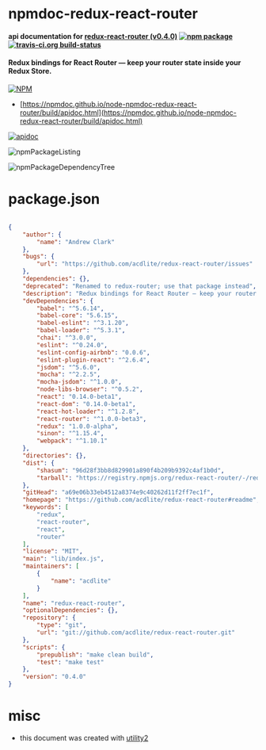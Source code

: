 # npmdoc-redux-react-router

#### api documentation for  [redux-react-router (v0.4.0)](https://github.com/acdlite/redux-react-router#readme)  [![npm package](https://img.shields.io/npm/v/npmdoc-redux-react-router.svg?style=flat-square)](https://www.npmjs.org/package/npmdoc-redux-react-router) [![travis-ci.org build-status](https://api.travis-ci.org/npmdoc/node-npmdoc-redux-react-router.svg)](https://travis-ci.org/npmdoc/node-npmdoc-redux-react-router)

#### Redux bindings for React Router — keep your router state inside your Redux Store.

[![NPM](https://nodei.co/npm/redux-react-router.png?downloads=true&downloadRank=true&stars=true)](https://www.npmjs.com/package/redux-react-router)

- [https://npmdoc.github.io/node-npmdoc-redux-react-router/build/apidoc.html](https://npmdoc.github.io/node-npmdoc-redux-react-router/build/apidoc.html)

[![apidoc](https://npmdoc.github.io/node-npmdoc-redux-react-router/build/screenCapture.buildCi.browser.%252Ftmp%252Fbuild%252Fapidoc.html.png)](https://npmdoc.github.io/node-npmdoc-redux-react-router/build/apidoc.html)

![npmPackageListing](https://npmdoc.github.io/node-npmdoc-redux-react-router/build/screenCapture.npmPackageListing.svg)

![npmPackageDependencyTree](https://npmdoc.github.io/node-npmdoc-redux-react-router/build/screenCapture.npmPackageDependencyTree.svg)



# package.json

```json

{
    "author": {
        "name": "Andrew Clark"
    },
    "bugs": {
        "url": "https://github.com/acdlite/redux-react-router/issues"
    },
    "dependencies": {},
    "deprecated": "Renamed to redux-router; use that package instead",
    "description": "Redux bindings for React Router — keep your router state inside your Redux Store.",
    "devDependencies": {
        "babel": "^5.6.14",
        "babel-core": "5.6.15",
        "babel-eslint": "^3.1.20",
        "babel-loader": "^5.3.1",
        "chai": "^3.0.0",
        "eslint": "^0.24.0",
        "eslint-config-airbnb": "0.0.6",
        "eslint-plugin-react": "^2.6.4",
        "jsdom": "^5.6.0",
        "mocha": "^2.2.5",
        "mocha-jsdom": "^1.0.0",
        "node-libs-browser": "^0.5.2",
        "react": "0.14.0-beta1",
        "react-dom": "0.14.0-beta1",
        "react-hot-loader": "^1.2.8",
        "react-router": "^1.0.0-beta3",
        "redux": "1.0.0-alpha",
        "sinon": "^1.15.4",
        "webpack": "^1.10.1"
    },
    "directories": {},
    "dist": {
        "shasum": "96d28f3bb8d829901a890f4b209b9392c4af1b0d",
        "tarball": "https://registry.npmjs.org/redux-react-router/-/redux-react-router-0.4.0.tgz"
    },
    "gitHead": "a69e06b33eb4512a8374e9c40262d11f2ff7ec1f",
    "homepage": "https://github.com/acdlite/redux-react-router#readme",
    "keywords": [
        "redux",
        "react-router",
        "react",
        "router"
    ],
    "license": "MIT",
    "main": "lib/index.js",
    "maintainers": [
        {
            "name": "acdlite"
        }
    ],
    "name": "redux-react-router",
    "optionalDependencies": {},
    "repository": {
        "type": "git",
        "url": "git://github.com/acdlite/redux-react-router.git"
    },
    "scripts": {
        "prepublish": "make clean build",
        "test": "make test"
    },
    "version": "0.4.0"
}
```



# misc
- this document was created with [utility2](https://github.com/kaizhu256/node-utility2)
